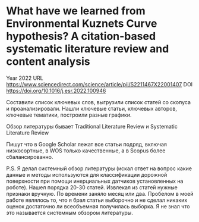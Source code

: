 # What have we learned from Environmental Kuznets Curve hypothesis? A citation-based systematic literature review and content analysis

Year 2022
URL https://www.sciencedirect.com/science/article/pii/S2211467X22001407
DOI https://doi.org/10.1016/j.esr.2022.100946

Составили список ключевых слов, выгрузили список статей со скопуса и проанализировали. Нашли ключевые статьи, ключевых авторов, ключевые тематики, построили разные графики.

Обзор литературы бывает Traditional Literature Review и Systematic Literature Review

Пишут что в Google Scholar лежат все статьи подряд, включая низкосортные, в WOS только качественные, а в Scopus более сбалансированно.

P.S. Я делал системный обзор литературы (искал ответ на вопрос какие данные и методы используются для классификации дорожной поверхности при помощи инерциальных датчиков установленных на роботе). Нашел порядка 20-30 статей.  Извлекал из статей нужные признаки вручную. По времени заняло месяц или два. Пробелом в моей работе являлось то, что я брал статьи выборочно и не сделал никаких оценок достаточно ли всеобъемная получилась выборка. Я не знал что это называется системным обзором литературы.